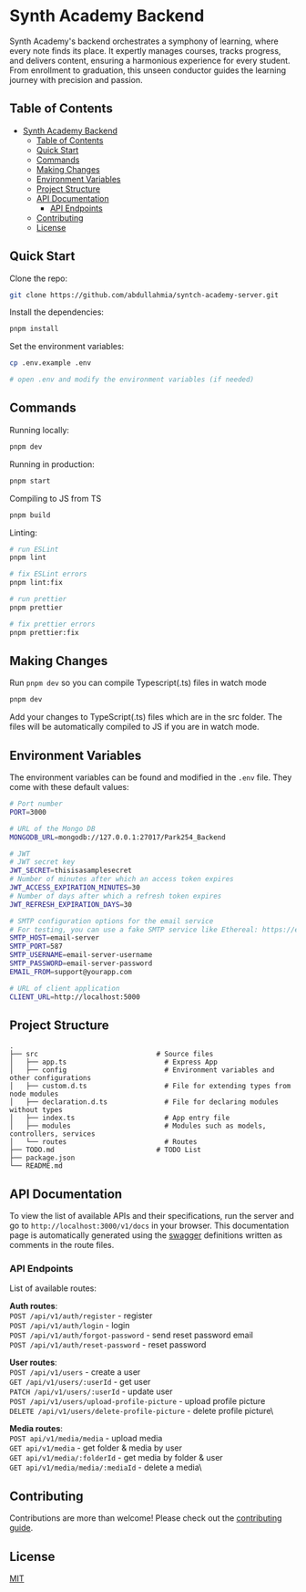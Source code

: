 # Synth Academy Backend

Synth Academy's backend orchestrates a symphony of learning, where every note finds its place. It expertly manages courses, tracks progress, and delivers content, ensuring a harmonious experience for every student. From enrollment to graduation, this unseen conductor guides the learning journey with precision and passion.

## Table of Contents

- [Synth Academy Backend](#synth-academy-backend)
  - [Table of Contents](#table-of-contents)
  - [Quick Start](#quick-start)
  - [Commands](#commands)
  - [Making Changes](#making-changes)
  - [Environment Variables](#environment-variables)
  - [Project Structure](#project-structure)
  - [API Documentation](#api-documentation)
    - [API Endpoints](#api-endpoints)
  - [Contributing](#contributing)
  - [License](#license)

## Quick Start

Clone the repo:

```bash
git clone https://github.com/abdullahmia/syntch-academy-server.git
```

Install the dependencies:

```bash
pnpm install
```

Set the environment variables:

```bash
cp .env.example .env

# open .env and modify the environment variables (if needed)
```

## Commands

Running locally:

```bash
pnpm dev
```

Running in production:

```bash
pnpm start
```

Compiling to JS from TS

```bash
pnpm build
```

Linting:

```bash
# run ESLint
pnpm lint

# fix ESLint errors
pnpm lint:fix

# run prettier
pnpm prettier

# fix prettier errors
pnpm prettier:fix
```

## Making Changes

Run `pnpm dev` so you can compile Typescript(.ts) files in watch mode

```bash
pnpm dev
```

Add your changes to TypeScript(.ts) files which are in the src folder. The files will be automatically compiled to JS if you are in watch mode.

## Environment Variables

The environment variables can be found and modified in the `.env` file. They come with these default values:

```bash
# Port number
PORT=3000

# URL of the Mongo DB
MONGODB_URL=mongodb://127.0.0.1:27017/Park254_Backend

# JWT
# JWT secret key
JWT_SECRET=thisisasamplesecret
# Number of minutes after which an access token expires
JWT_ACCESS_EXPIRATION_MINUTES=30
# Number of days after which a refresh token expires
JWT_REFRESH_EXPIRATION_DAYS=30

# SMTP configuration options for the email service
# For testing, you can use a fake SMTP service like Ethereal: https://ethereal.email/create
SMTP_HOST=email-server
SMTP_PORT=587
SMTP_USERNAME=email-server-username
SMTP_PASSWORD=email-server-password
EMAIL_FROM=support@yourapp.com

# URL of client application
CLIENT_URL=http://localhost:5000
```

## Project Structure

```
.
├── src                             # Source files
│   ├── app.ts                        # Express App
│   ├── config                        # Environment variables and other configurations
│   ├── custom.d.ts                   # File for extending types from node modules
│   ├── declaration.d.ts              # File for declaring modules without types
│   ├── index.ts                      # App entry file
│   ├── modules                       # Modules such as models, controllers, services
│   └── routes                        # Routes
├── TODO.md                         # TODO List
├── package.json
└── README.md
```

## API Documentation

To view the list of available APIs and their specifications, run the server and go to `http://localhost:3000/v1/docs` in your browser. This documentation page is automatically generated using the [swagger](https://swagger.io/) definitions written as comments in the route files.

### API Endpoints

List of available routes:

**Auth routes**:\
`POST /api/v1/auth/register` - register\
`POST /api/v1/auth/login` - login\
`POST /api/v1/auth/forgot-password` - send reset password email\
`POST /api/v1/auth/reset-password` - reset password

**User routes**:\
`POST /api/v1/users` - create a user\
`GET /api/v1/users/:userId` - get user\
`PATCH /api/v1/users/:userId` - update user\
`POST /api/v1/users/upload-profile-picture` - upload profile picture\
`DELETE /api/v1/users/delete-profile-picture` - delete profile picture\

**Media routes**:\
`POST api/v1/media/media` - upload media\
`GET api/v1/media` - get folder & media by user\
`GET api/v1/media/:folderId` - get media by folder & user\
`GET api/v1/media/media/:mediaId` - delete a media\

## Contributing

Contributions are more than welcome! Please check out the [contributing guide](CONTRIBUTING.md).

## License

[MIT](LICENSE)
